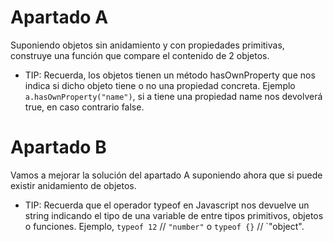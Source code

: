 # Apartado A

Suponiendo objetos sin anidamiento y con propiedades primitivas, construye una función que compare el contenido de 2 objetos.

- TIP: Recuerda, los objetos tienen un método hasOwnProperty que nos indica si dicho objeto tiene o no una propiedad concreta. Ejemplo `a.hasOwnProperty("name")`, si a tiene una propiedad name nos devolverá true, en caso contrario false.

# Apartado B

Vamos a mejorar la solución del apartado A suponiendo ahora que si puede existir anidamiento de objetos.

- TIP: Recuerda que el operador typeof en Javascript nos devuelve un string indicando el tipo de una variable de entre tipos primitivos, objetos o funciones. Ejemplo, `typeof 12` // `"number"` o `typeof {}` // `"object".
